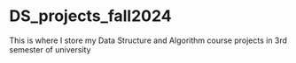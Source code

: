 # DS_projects_fall2024
This is where I store my Data Structure and Algorithm course projects in 3rd semester of university
